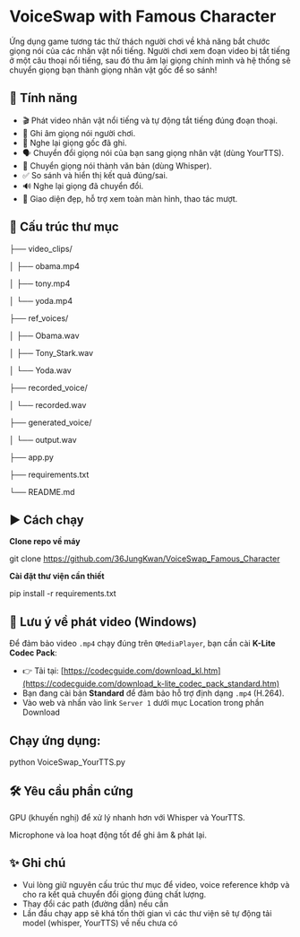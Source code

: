 # VoiceSwap with Famous Character
Ứng dụng game tương tác thử thách người chơi về khả năng bắt chước giọng nói của các nhân vật nổi tiếng. Người chơi xem đoạn video bị tắt tiếng ở một câu thoại nổi tiếng, sau đó thu âm lại giọng chính mình và hệ thống sẽ chuyển giọng bạn thành giọng nhân vật gốc để so sánh!

## 🧠 Tính năng

- 🎬 Phát video nhân vật nổi tiếng và tự động tắt tiếng đúng đoạn thoại.
- 🎤 Ghi âm giọng nói người chơi.
- 🔁 Nghe lại giọng gốc đã ghi.
- 🗣 Chuyển đổi giọng nói của bạn sang giọng nhân vật (dùng YourTTS).
- 📝 Chuyển giọng nói thành văn bản (dùng Whisper).
- ✅ So sánh và hiển thị kết quả đúng/sai.
- 🔊 Nghe lại giọng đã chuyển đổi.
- 🎨 Giao diện đẹp, hỗ trợ xem toàn màn hình, thao tác mượt.

## 📂 Cấu trúc thư mục

├── video_clips/

│ ├── obama.mp4

│ ├── tony.mp4

│ └── yoda.mp4

├── ref_voices/

│ ├── Obama.wav

│ ├── Tony_Stark.wav

│ └── Yoda.wav

├── recorded_voice/

│ └── recorded.wav

├── generated_voice/

│ └── output.wav

├── app.py

├── requirements.txt

└── README.md

## ▶️ Cách chạy

**Clone repo về máy**

git clone https://github.com/36JungKwan/VoiceSwap_Famous_Character

**Cài đặt thư viện cần thiết**

pip install -r requirements.txt

## 🧩 Lưu ý về phát video (Windows)

Để đảm bảo video `.mp4` chạy đúng trên `QMediaPlayer`, bạn cần cài **K-Lite Codec Pack**:

- 👉 Tải tại: [https://codecguide.com/download_kl.htm](https://codecguide.com/download_k-lite_codec_pack_standard.htm)
- Bạn đang cài bản **Standard** để đảm bảo hỗ trợ định dạng `.mp4` (H.264).
- Vào web và nhấn vào link `Server 1` dưới mục Location trong phần Download
   
## Chạy ứng dụng:

python VoiceSwap_YourTTS.py

## 🛠 Yêu cầu phần cứng

GPU (khuyến nghị) để xử lý nhanh hơn với Whisper và YourTTS.

Microphone và loa hoạt động tốt để ghi âm & phát lại.

## ✨ Ghi chú

- Vui lòng giữ nguyên cấu trúc thư mục để video, voice reference khớp và cho ra kết quả chuyển đổi giọng đúng chất lượng.
- Thay đổi các path (đường dẫn) nếu cần
- Lần đầu chạy app sẽ khá tốn thời gian vì các thư viện sẽ tự động tải model (whisper, YourTTS) về nếu chưa có
